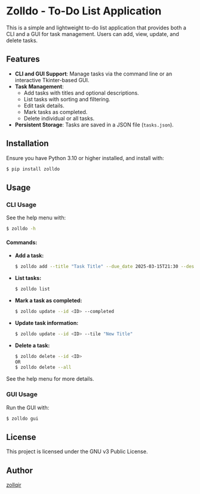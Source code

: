 # Zolldo - To-Do List Application

This is a simple and lightweight to-do list application that provides both a CLI and a GUI for task management. Users can add, view, update, and delete tasks.

## Features

- **CLI and GUI Support**: Manage tasks via the command line or an interactive Tkinter-based GUI.
- **Task Management**:
  - Add tasks with titles and optional descriptions.
  - List tasks with sorting and filtering.
  - Edit task details.
  - Mark tasks as completed.
  - Delete individual or all tasks.
- **Persistent Storage**: Tasks are saved in a JSON file (`tasks.json`).

## Installation

Ensure you have Python 3.10 or higher installed, and install with:

```sh
$ pip install zolldo
```

## Usage

### CLI Usage

See the help menu with:

```sh
$ zolldo -h
```

#### Commands:
- **Add a task:**
  ```sh
  $ zolldo add --title "Task Title" --due_date 2025-03-15T21:30 --description "Optional Description"
  ```
- **List tasks:**
  ```sh
  $ zolldo list
  ```
- **Mark a task as completed:**
  ```sh
  $ zolldo update --id <ID> --completed
  ```

- **Update task information:**
  ```sh
  $ zolldo update --id <ID> --tile "New Title"
  ```

- **Delete a task:**
  ```sh
  $ zolldo delete --id <ID>
  OR
  $ zolldo delete --all
  ```

See the help menu for more details.

### GUI Usage

Run the GUI with:

```sh
$ zolldo gui
```

## License

This project is licensed under the GNU v3 Public License.

## Author

[zollqir](https://github.com/zollqir)

